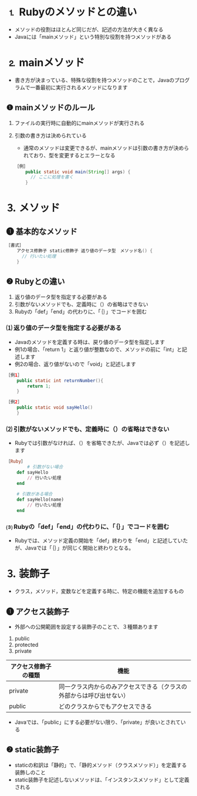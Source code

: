 # ⒈ **Rubyのメソッドとの違い**
- メソッドの役割はほとんど同じだが、記述の方法が大きく異なる
- Javaには「mainメソッド」という特別な役割を持つメソッドがある

# ⒉ mainメソッド
- 書き方が決まっている、特殊な役割を持つメソッドのことで，Javaのプログラムで一番最初に実行されるメソッドになります

## ❶ mainメソッドのルール
1. ファイルの実行時に自動的にmainメソッドが実行される
2. 引数の書き方は決められている
    - 通常のメソッドは変更できるが、mainメソッドは引数の書き方が決められており、型を変更するとエラーとなる
    
    ```java
    ［例］
    	public static void main(String[] args) {  
          // ここに処理を書く
    	}
    ```

# ⒊ メソッド
## ❶ 基本的なメソッド
```java
［書式］
	アクセス修飾子 static修飾子 返り値のデータ型　メソッド名() {
	  // 行いたい処理
	}
```

## ❷ Rubyとの違い
1. 返り値のデータ型を指定する必要がある
2. 引数がないメソッドでも、定義時に（）の省略はできない
3. Rubyの「def」「end」の代わりに、「｛｝」でコードを囲む

### ⑴ 返り値のデータ型を指定する必要がある
- Javaのメソッドを定義する時は、戻り値のデータ型を指定します
- 例1の場合、「return 1」と返り値が整数なので、メソッドの前に「int」と記述します
- 例2の場合、返り値がないので「void」と記述します

```java
［例1］
	public static int returnNumber(){
		return 1;
	}
```

```java
［例2］
	public static void sayHello()
	}
```

### ⑵ 引数がないメソッドでも、定義時に（）の省略はできない
- Rubyでは引数がなければ、（）を省略できたが、Javaでは必ず（）を記述します

```ruby
［Ruby］
		# 引数がない場合
	def sayHello
	    // 行いたい処理
	end
	
	# 引数がある場合
	def sayHello(name)
	    // 行いたい処理
	end
```

### ⑶ Rubyの「def」「end」の代わりに、「｛｝」でコードを囲む
- Rubyでは、メソッド定義の開始を「def」終わりを「end」と記述していたが、Javaでは「｛｝」が同じく開始と終わりとなる。

# ⒊ 装飾子
- クラス，メソッド，変数などを定義する時に、特定の機能を追加するもの

## ❶ アクセス装飾子
- 外部への公開範囲を設定する装飾子のことで、３種類あります
1. public
2. protected
3. private

| アクセス修飾子の種類 | 機能 |
| --- | --- |
| private | 同一クラス内からのみアクセスできる（クラスの外部からは呼び出せない） |
| public | どのクラスからでもアクセスできる |
- Javaでは、「public」にする必要がない限り、「private」が良いとされている

## ❷ static装飾子
- staticの和訳は「静的」で、「静的メソッド（クラスメソッド）」を定義する装飾しのこと
- static装飾子を記述しないメソッドは、「インスタンスメソッド」として定義される
